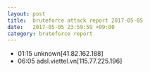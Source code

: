 ```yaml
---
layout: post
title:  bruteforce attack report 2017-05-05
date:   2017-05-05 23:59:59 +09:00
category: bruteforce report
---
```


* 01:15 unknown[41.82.162.188]
* 06:05 adsl.viettel.vn[115.77.225.196]
